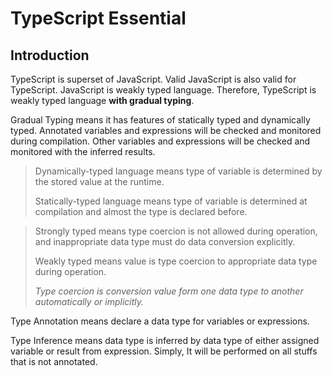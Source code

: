 # TypeScript Essential

## Introduction

TypeScript is superset of JavaScript. 
Valid JavaScript is also valid for TypeScript. 
JavaScript is weakly typed language. 
Therefore, TypeScript is weakly typed language **with gradual typing**.

Gradual Typing means it has features of statically typed and dynamically typed.
Annotated variables and expressions will be checked and monitored during compilation.
Other variables and expressions will be checked and monitored with the inferred results.

> Dynamically-typed language means type of variable is determined by the stored value at the runtime.
> 
> Statically-typed language means type of variable is determined at compilation and almost the type is declared before. 

> Strongly typed means type coercion is not allowed during operation, and inappropriate data type must do data conversion explicitly.
>
> Weakly typed means value is type coercion to appropriate data type during operation.
>
> *Type coercion is conversion value form one data type to another automatically or implicitly.*

Type Annotation means declare a data type for variables or expressions.

Type Inference means data type is inferred by data type of either assigned variable or result from expression. Simply, It will be performed on all stuffs that is not annotated.